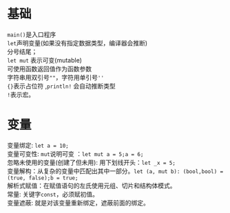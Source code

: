 # 基础
`main()`是入口程序  
`let`声明变量(如果没有指定数据类型，编译器会推断)  
分号结尾；  
`let mut` 表示可变(mutable)  
可使用函数返回值作为函数参数  
字符串用双引号`""`，字符用单引号`''`  
`{}`表示占位符 ,`println!` 会自动推断类型  
`!`表示宏。  
# 变量
变量绑定: `let a = 10;`  
变量可变性: `mut`说明可变 ：`let mut a = 5;a = 6;`  
忽略未使用的变量(创建了但未用): 用下划线开头：`let _x = 5;`  
变量解构：从复杂的变量中匹配出其中一部分。`let (a, mut b): (bool,bool) = (true, false);b = true;`  
解析式赋值：在赋值语句的左氏使用元组、切片和结构体模式。  
常量: 关键字`const`，必须赋初值。  
变量遮蔽: 就是对该变量重新绑定，遮蔽前面的绑定。  










